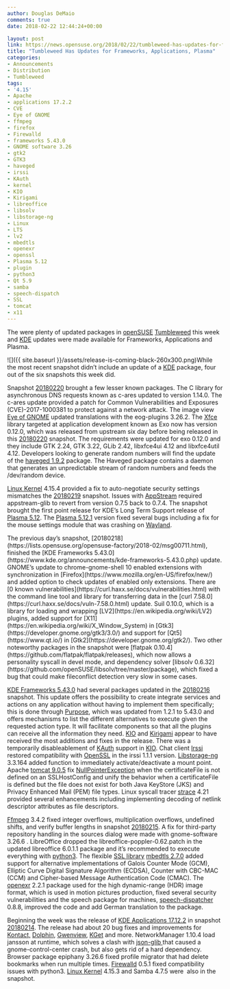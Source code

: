 ```yaml
---
author: Douglas DeMaio
comments: true
date: 2018-02-22 12:44:24+00:00

layout: post
link: https://news.opensuse.org/2018/02/22/tumbleweed-has-updates-for-frameworks-applications-plasma/
title: "Tumbleweed Has Updates for Frameworks, Applications, Plasma"
categories:
- Announcements
- Distribution
- Tumbleweed
tags:
- '4.15'
- Apache
- applications 17.2.2
- CVE
- Eye of GNOME
- ffmpeg
- firefox
- Firewalld
- frameworks 5.43.0
- GNOME software 3.26
- gtk2
- GTK3
- haveged
- irssi
- KAuth
- kernel
- KIO
- Kirigami
- libreoffice
- libsolv
- libstorage-ng
- Linux
- LTS
- lv2
- mbedtls
- openexr
- openssl
- Plasma 5.12
- plugin
- python3
- Qt 5.9
- samba
- speech-dispatch
- SSL
- tomcat
- x11
---
```

The were plenty of updated packages in [openSUSE](https://www.opensuse.org/) [Tumbleweed](https://en.opensuse.org/Portal:Tumbleweed) this week and [KDE](https://www.kde.org/) updates were made available for Frameworks, Applications and Plasma.

![]({{ site.baseurl }}/assets/release-is-coming-black-260x300.png)While the most recent snapshot didn’t include an update of a [KDE](https://www.kde.org/) package, four out of the six snapshots this week did.

Snapshot [20180220](https://lists.opensuse.org/opensuse-factory/2018-02/msg00917.html) brought a few lesser known packages. The C library for asynchronous DNS requests known as c-ares updated to version 1.14.0. The c-ares update provided a patch for Common Vulnerabilities and Exposures (CVE)-2017-1000381 to protect against a network attack. The image view [Eye of GNOME](https://en.wikipedia.org/wiki/Eye_of_GNOME) updated translations with the eog-plugins 3.26.2. The [Xfce](https://xfce.org/) library targeted at application development known as Exo now has version 0.12.0, which was released from upstream six day before being released in this [20180220](https://lists.opensuse.org/opensuse-factory/2018-02/msg00917.html) snapshot. The requirements were updated for exo 0.12.0 and they include GTK 2.24, GTK 3.22, GLib 2.42, libxfce4ui 4.12 and libxfce4util 4.12. Developers looking to generate random numbers will find the update of the [haveged 1.9.2](http://www.linuxfromscratch.org/blfs/view/svn/postlfs/haveged.html) package. The Haveged package contains a daemon that generates an unpredictable stream of random numbers and feeds the /dev/random device.

[Linux Kernel](https://www.kernel.org/) 4.15.4 provided a fix to auto-negotiate security settings mismatches the [20180219](https://lists.opensuse.org/opensuse-factory/2018-02/msg00909.html) snapshot. Issues with [AppStream](https://www.freedesktop.org/wiki/Distributions/AppStream/) required appstream-glib to revert from version 0.7.5 back to 0.7.4. The snapshot brought the first point release for KDE’s Long Term Support release of [Plasma 5.12](https://community.kde.org/Schedules/Plasma_5). The [Plasma 5.12.1](https://www.kde.org/announcements/plasma-5.12.1.php) version fixed several bugs including a fix for the mouse settings module that was crashing on [Wayland](https://wayland.freedesktop.org/).

<!-- more -->The previous day’s snapshot, [20180218](https://lists.opensuse.org/opensuse-factory/2018-02/msg00711.html), finished the [KDE Frameworks 5.43.0](https://www.kde.org/announcements/kde-frameworks-5.43.0.php) update. GNOME’s update to chrome-gnome-shell 10 enabled extensions with synchronization in [Firefox](https://www.mozilla.org/en-US/firefox/new/) and added option to check updates of enabled only extensions. There are [0 known vulnerabilities](https://curl.haxx.se/docs/vulnerabilities.html) with the command line tool and library for transferring data in the [curl 7.58.0](https://curl.haxx.se/docs/vuln-7.58.0.html) update. Suil 0.10.0, which is a library for loading and wrapping [LV2](https://en.wikipedia.org/wiki/LV2) plugins, added support for [X11](https://en.wikipedia.org/wiki/X_Window_System) in [Gtk3](https://developer.gnome.org/gtk3/3.0/) and support for [Qt5](https://www.qt.io/) in [Gtk2](https://developer.gnome.org/gtk2/). Two other noteworthy packages in the snapshot were [flatpak 0.10.4](https://github.com/flatpak/flatpak/releases), which now allows a personality syscall in devel mode, and dependency solver [libsolv 0.6.32](https://github.com/openSUSE/libsolv/tree/master/package), which fixed a bug that could make fileconflict detection very slow in some cases.

[KDE Frameworks 5.43.0](https://www.kde.org/announcements/kde-frameworks-5.43.0.php) had several packages updated in the [20180216](https://lists.opensuse.org/opensuse-factory/2018-02/msg00662.html) snapshot. This update offers the possibility to create integrate services and actions on any application without having to implement them specifically; this is done through [Purpose](https://api.kde.org/frameworks/purpose/html/index.html), which was updated from 1.2.1 to 5.43.0 and offers mechanisms to list the different alternatives to execute given the requested action type. It will facilitate components so that all the plugins can receive all the information they need. [KIO](https://github.com/KDE/kio) and [Kirigami](https://www.kde.org/products/kirigami/) appear to have received the most additions and fixes in the release. There was a temporarily disableablement of [KAuth](https://github.com/KDE/kauth) support in [KIO](https://github.com/KDE/kio). Chat client [Irssi](https://irssi.org/) restored compatibility with [OpenSSL](https://www.openssl.org/) in the irssi 1.1.1 version. [Libstorage-ng](https://github.com/openSUSE/libstorage-ng) 3.3.164 added function to immediately activate/deactivate a mount point. Apache [tomcat 9.0.5](http://tomcat.apache.org/tomcat-9.0-doc/) fix [NullPointerException](https://en.wikibooks.org/wiki/Java_Programming/Preventing_NullPointerException) when the certificateFile is not defined on an SSLHostConfig and unify the behavior when a certificateFile is defined but the file does not exist for both Java KeyStore (JKS) and Privacy Enhanced Mail (PEM) file types. Linux syscall tracer [strace](https://strace.io/) 4.21 provided several enhancements including implementing decoding of netlink descriptor attributes as file descriptors.

[Ffmpeg](https://www.ffmpeg.org/) 3.4.2 fixed integer overflows, multiplication overflows, undefined shifts, and verify buffer lengths in snapshot [20180215](https://lists.opensuse.org/opensuse-factory/2018-02/msg00638.html). A fix for third-party repository handling in the sources dialog were made with gnome-software 3.26.6 . LibreOffice dropped the libreoffice-poppler-0.62.patch in the updated libreoffice 6.0.1.1 package and it’s recommended to execute everything with [python3](https://www.python.org/download/releases/3.0/). The flexible [SSL library](https://tls.mbed.org/ssl-library) [mbedtls 2.7.0](https://tls.mbed.org/tech-updates/releases/mbedtls-2.7.0-2.1.10-and-1.3.22-released) added support for alternative implementations of Galois Counter Mode (GCM), Elliptic Curve Digital Signature Algorithm (ECDSA), Counter with CBC-MAC (CCM) and Cipher-based Message Authentication Code (CMAC). The [openexr](http://www.openexr.com/) 2.2.1 package used for the high dynamic-range (HDR) image format, which is used in motion pictures production, fixed several security vulnerabilities and the speech package for machines, [speech-dispatcher](https://devel.freebsoft.org/speechd) 0.8.8, improved the code and add German translation to the package.

Beginning the week was the release of [KDE Applications 17.12.2](https://www.kde.org/announcements/announce-applications-17.12.2.php) in snapshot [20180214](https://lists.opensuse.org/opensuse-factory/2018-02/msg00564.html). The release had about 20 bug fixes and improvements for [Kontact,](https://www.kde.org/applications/office/kontact/) [Dolphin](https://www.kde.org/applications/system/dolphin/), [Gwenview](https://www.kde.org/applications/graphics/gwenview/), [KGet](https://www.kde.org/applications/internet/kget/) and more. NetworkManager 1.10.4 load jansson at runtime, which solves a clash with [json-glib ](https://developer.gnome.org/json-glib/stable/)that caused a gnome-control-center crash, but also gets rid of a hard dependency. Browser package epiphany 3.26.6 fixed profile migrator that had delete bookmarks when run multiple times. [Firewalld](http://www.firewalld.org/) 0.5.1 fixed compatibility issues with python3. [Linux Kernel](https://www.kernel.org/) 4.15.3 and Samba 4.7.5 were  also in the snapshot.		
